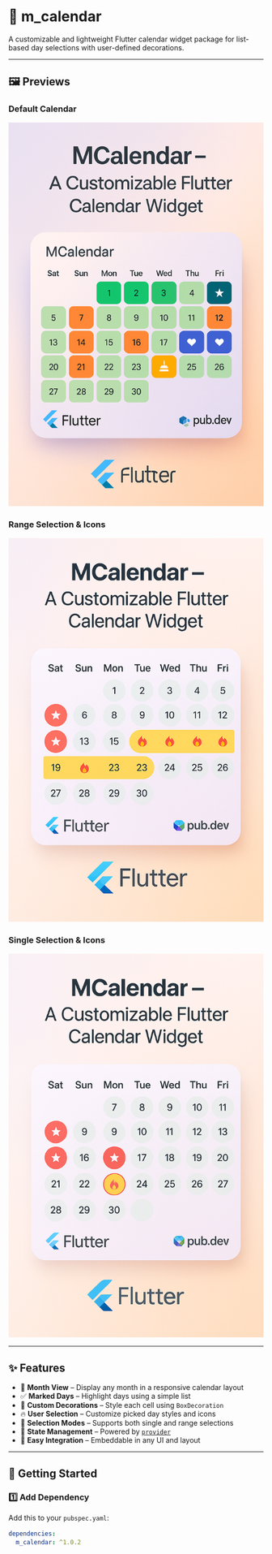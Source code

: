 # 📆 m_calendar

A customizable and lightweight Flutter calendar widget package for list-based day selections with user-defined decorations.

---

## 🖼️ Previews

### Default Calendar
![Default](https://raw.githubusercontent.com/MuntasirAsif/m_calendar/main/assets/calendar_preview.png)

### Range Selection & Icons
![Range](https://raw.githubusercontent.com/MuntasirAsif/m_calendar/main/assets/calendar_preview_1.png)

### Single Selection & Icons
![Single](https://raw.githubusercontent.com/MuntasirAsif/m_calendar/main/assets/calendar_preview_2.png)



---

## ✨ Features

- 📅 **Month View** – Display any month in a responsive calendar layout
- ✅ **Marked Days** – Highlight days using a simple list
- 🎨 **Custom Decorations** – Style each cell using `BoxDecoration`
- 🔥 **User Selection** – Customize picked day styles and icons
- 📆 **Selection Modes** – Supports both single and range selections
- 💼 **State Management** – Powered by [`provider`](https://pub.dev/packages/provider)
- 🧩 **Easy Integration** – Embeddable in any UI and layout

---

## 🚀 Getting Started

### 1️⃣ Add Dependency

Add this to your `pubspec.yaml`:

```yaml
dependencies:
  m_calendar: ^1.0.2
